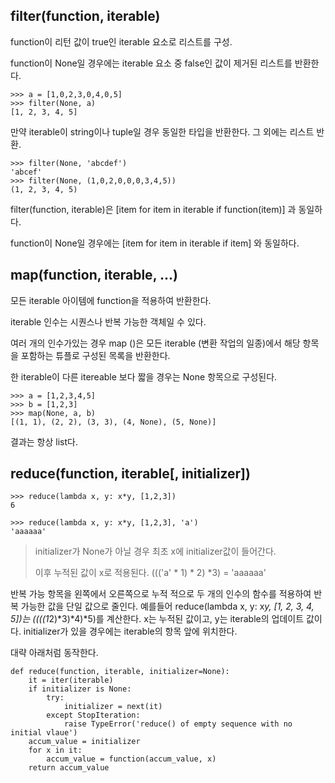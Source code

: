 

## filter(function, iterable)

function이 리턴 값이 true인 iterable 요소로 리스트를 구성.

function이 None일 경우에는 iterable 요소 중  false인 값이 제거된 리스트를 반환한다.
```
>>> a = [1,0,2,3,0,4,0,5]
>>> filter(None, a)
[1, 2, 3, 4, 5]
```

만약 iterable이 string이나 tuple일 경우 동일한 타입을 반환한다. 그 외에는 리스트 반환.
```
>>> filter(None, 'abcdef')
'abcef' 
>>> filter(None, (1,0,2,0,0,0,3,4,5))
(1, 2, 3, 4, 5)
```

filter(function, iterable)은 [item for item in iterable if function(item)] 과 동일하다. 

function이 None일 경우에는 [item for item in iterable if item] 와 동일하다. 


## map(function, iterable, ...)
모든 iterable 아이템에 function을 적용하여 반환한다. 

iterable 인수는 시퀀스나 반복 가능한 객체일 수 있다. 

여러 개의 인수가있는 경우 map ()은 모든 iterable (변환 작업의 일종)에서 해당 항목을 포함하는 튜플로 구성된 목록을 반환한다. 

한 iterable이 다른 itereable 보다 짧을 경우는 None 항목으로 구성된다.

```
>>> a = [1,2,3,4,5]
>>> b = [1,2,3]
>>> map(None, a, b)
[(1, 1), (2, 2), (3, 3), (4, None), (5, None)]
```

결과는 항상 list다.


## reduce(function, iterable[, initializer])

```
>>> reduce(lambda x, y: x*y, [1,2,3])
6

>>> reduce(lambda x, y: x*y, [1,2,3], 'a')
'aaaaaa'
```
> initializer가  None가 아닐 경우 최초 x에 initializer값이 들어간다.
> 
> 이후 누적된 값이 x로 적용된다. ((('a' * 1) * 2) *3) = 'aaaaaa'


반복 가능 항목을 왼쪽에서 오른쪽으로 누적 적으로 두 개의 인수의 함수를 적용하여 반복 가능한 값을 단일 값으로 줄인다. 예를들어 reduce(lambda x, y: x*y, [1, 2, 3, 4, 5])는 ((((1*2)*3)*4)*5)를 계산한다. x는 누적된 값이고, y는 iterable의 업데이트 값이다. initializer가 있을 경우에는 iterable의 항목 앞에 위치한다.

 대략 아래처럼 동작한다.

```
def reduce(function, iterable, initializer=None):
    it = iter(iterable)
    if initializer is None:
        try:
            initializer = next(it)
        except StopIteration:
            raise TypeError('reduce() of empty sequence with no initial vlaue')
    accum_value = initializer
    for x in it:
        accum_value = function(accum_value, x)
    return accum_value
```
